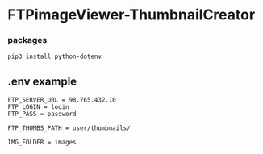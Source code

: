 # FTPimageViewer-ThumbnailCreator

### packages
```
pip3 install python-dotenv
```

## .env example
```
FTP_SERVER_URL = 98.765.432.10
FTP_LOGIN = login
FTP_PASS = password

FTP_THUMBS_PATH = user/thumbnails/

IMG_FOLDER = images
```